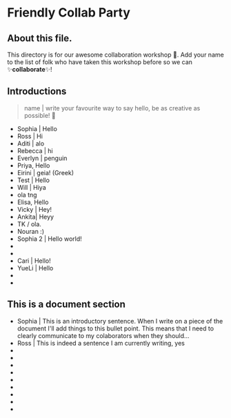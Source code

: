 # Friendly Collab Party

## About this file. 
This directory is for our awesome collaboration workshop :tada:. Add your name to the list of folk who have taken this workshop before so we can ✨**collaborate**✨!

## Introductions
> name | write your favourite way to say hello, be as creative as possible! 👋
* Sophia | Hello
* Ross | Hi
* Aditi | alo
* Rebecca | hi
* Everlyn | penguin
* Priya, Hello
* Eirini | geia! (Greek)
* Test | Hello 
* Will | Hiya
* ola tng
* Elisa, Hello
* Vicky | Hey!
* Ankita| Heyy
* TK / ola. 
* Nouran :)
* Sophia 2 | Hello world! 
* 
* 
* Cari | Hello!
* YueLi | Hello
* 
* 
 

## This is a document section 
* Sophia | This is an introductory sentence. When I write on a piece of the document I'll add things to this bullet point. This means that I need to clearly communicate to my colaborators when they should...
* Ross | This is indeed a sentence I am currently writing, yes
* 
* 
* 
* 
* 
* 
* 
* 
* 


